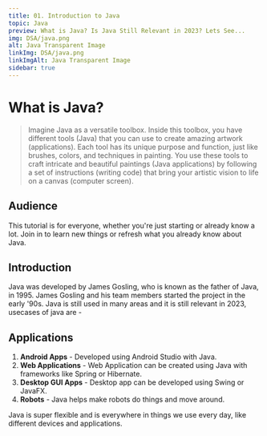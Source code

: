 ```yaml
---
title: 01. Introduction to Java
topic: Java
preview: What is Java? Is Java Still Relevant in 2023? Lets See...
img: DSA/java.png
alt: Java Transparent Image
linkImg: DSA/java.png
linkImgAlt: Java Transparent Image
sidebar: true
---
```


# What is Java?

> Imagine Java as a versatile toolbox. Inside this toolbox, you have different tools (Java) that you can use to create amazing artwork (applications). Each tool has its unique purpose and function, just like brushes, colors, and techniques in painting. You use these tools to craft intricate and beautiful paintings (Java applications) by following a set of instructions (writing code) that bring your artistic vision to life on a canvas (computer screen).

## Audience
This tutorial is for everyone, whether you're just starting or already know a lot. Join in to learn new things or refresh what you already know about Java.

## Introduction
Java was developed by James Gosling, who is known as the father of Java, in 1995. James Gosling and his team members started the project in the early '90s. Java is still used in many areas and it is still relevant in 2023, usecases of java are -  

## Applications

1. **Android Apps** - Developed using Android Studio with Java.
2. **Web Applications** - Web Application can be created using Java with frameworks like Spring or Hibernate.
3. **Desktop GUI Apps** - Desktop app can be developed using Swing or JavaFX.
4. **Robots** - Java helps make robots do things and move around.

Java is super flexible and is everywhere in things we use every day, like different devices and applications.